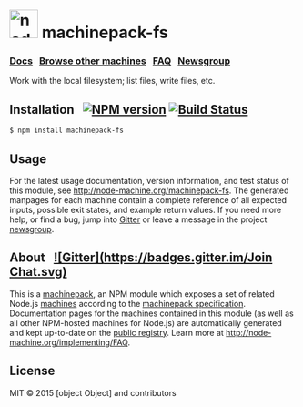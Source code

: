 <h1>
  <a href="http://node-machine.org" title="Node-Machine public registry"><img alt="node-machine logo" title="Node-Machine Project" src="http://node-machine.org/images/machine-anthropomorph-for-white-bg.png" width="50" /></a>
  machinepack-fs
</h1>

### [Docs](http://node-machine.org/machinepack-fs) &nbsp; [Browse other machines](http://node-machine.org/machinepacks) &nbsp;  [FAQ](http://node-machine.org/implementing/FAQ)  &nbsp;  [Newsgroup](https://groups.google.com/forum/?hl=en#!forum/node-machine)

Work with the local filesystem; list files, write files, etc.


## Installation &nbsp; [![NPM version](https://badge.fury.io/js/machinepack-fs.svg)](http://badge.fury.io/js/machinepack-fs) [![Build Status](https://travis-ci.org/mikermcneil/machinepack-fs.png?branch=master)](https://travis-ci.org/mikermcneil/machinepack-fs)

```sh
$ npm install machinepack-fs
```

## Usage

For the latest usage documentation, version information, and test status of this module, see <a href="http://node-machine.org/machinepack-fs" title="Work with the local filesystem; list files, write files, etc. (for node.js)">http://node-machine.org/machinepack-fs</a>.  The generated manpages for each machine contain a complete reference of all expected inputs, possible exit states, and example return values.  If you need more help, or find a bug, jump into [Gitter](https://gitter.im/node-machine/general) or leave a message in the project [newsgroup](https://groups.google.com/forum/?hl=en#!forum/node-machine).

## About  &nbsp; [![Gitter](https://badges.gitter.im/Join Chat.svg)](https://gitter.im/node-machine/general?utm_source=badge&utm_medium=badge&utm_campaign=pr-badge&utm_content=badge)

This is a [machinepack](http://node-machine.org/machinepacks), an NPM module which exposes a set of related Node.js [machines](http://node-machine.org/spec/machine) according to the [machinepack specification](http://node-machine.org/spec/machinepack).
Documentation pages for the machines contained in this module (as well as all other NPM-hosted machines for Node.js) are automatically generated and kept up-to-date on the <a href="http://node-machine.org" title="Public machine registry for Node.js">public registry</a>.
Learn more at <a href="http://node-machine.org/implementing/FAQ" title="Machine Project FAQ (for implementors)">http://node-machine.org/implementing/FAQ</a>.

## License

MIT &copy; 2015 [object Object] and contributors


